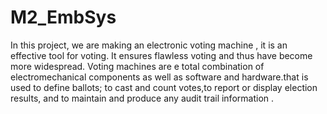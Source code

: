 # M2_EmbSys

In this project, we are making an electronic voting machine , it is an effective tool for voting. It ensures flawless voting and thus have become more widespread. Voting machines are e total combination of  electromechanical components as well as software and hardware.that is used to define ballots; to cast and count votes,to report or display election results, and to maintain and
produce any audit trail information . 